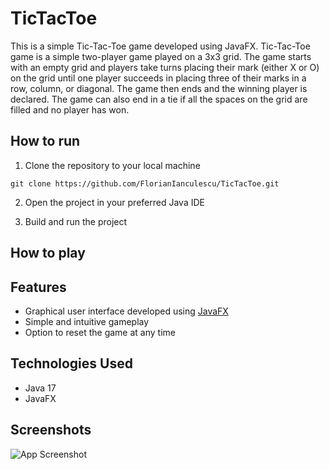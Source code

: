 
# TicTacToe 

This is a simple Tic-Tac-Toe game developed using JavaFX. Tic-Tac-Toe game is a simple two-player game played on a 3x3 grid. The game starts with an empty grid and players take turns placing their mark (either X or O) on the grid until one player succeeds in placing three of their marks in a row, column, or diagonal. The game then ends and the winning player is declared. The game can also end in a tie if all the spaces on the grid are filled and no player has won. 

## How to run

1. Clone the repository to your local machine

```
git clone https://github.com/FlorianIanculescu/TicTacToe.git
```
2. Open the project in your preferred Java IDE
    
3. Build and run the project

## How to play


## Features

  - Graphical user interface developed using [JavaFX](https://openjfx.io/)
  - Simple and intuitive gameplay
  - Option to reset the game at any time

## Technologies Used

  - Java 17
  - JavaFX


## Screenshots

![App Screenshot](https://via.placeholder.com/468x300?text=App+Screenshot+Here)

